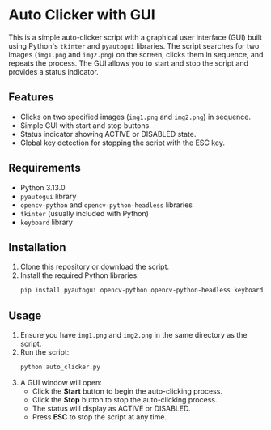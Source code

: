 # Auto Clicker with GUI

This is a simple auto-clicker script with a graphical user interface (GUI) built using Python's `tkinter` and `pyautogui` libraries. The script searches for two images (`img1.png` and `img2.png`) on the screen, clicks them in sequence, and repeats the process. The GUI allows you to start and stop the script and provides a status indicator.

## Features

- Clicks on two specified images (`img1.png` and `img2.png`) in sequence.
- Simple GUI with start and stop buttons.
- Status indicator showing ACTIVE or DISABLED state.
- Global key detection for stopping the script with the ESC key.

## Requirements

- Python 3.13.0
- `pyautogui` library
- `opencv-python` and `opencv-python-headless` libraries
- `tkinter` (usually included with Python)
- `keyboard` library

## Installation

1. Clone this repository or download the script.
2. Install the required Python libraries:
    ```sh
    pip install pyautogui opencv-python opencv-python-headless keyboard
    ```

## Usage

1. Ensure you have `img1.png` and `img2.png` in the same directory as the script.
2. Run the script:
    ```sh
    python auto_clicker.py
    ```
3. A GUI window will open:
    - Click the **Start** button to begin the auto-clicking process.
    - Click the **Stop** button to stop the auto-clicking process.
    - The status will display as ACTIVE or DISABLED.
    - Press **ESC** to stop the script at any time.

